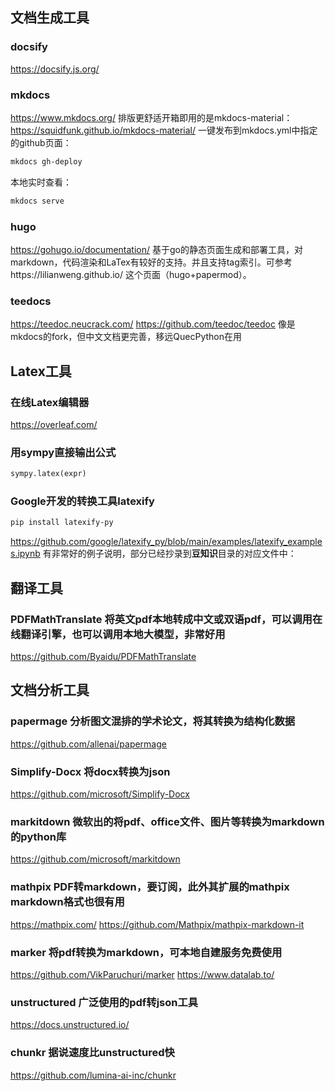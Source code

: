 ## 文档生成工具

### docsify
https://docsify.js.org/

### mkdocs
https://www.mkdocs.org/
排版更舒适开箱即用的是mkdocs-material：
https://squidfunk.github.io/mkdocs-material/
一键发布到mkdocs.yml中指定的github页面：
```sh
mkdocs gh-deploy
```
本地实时查看：
```sh
mkdocs serve
```

### hugo
https://gohugo.io/documentation/
基于go的静态页面生成和部署工具，对markdown，代码渲染和LaTex有较好的支持。并且支持tag索引。可参考https://lilianweng.github.io/ 这个页面（hugo+papermod）。

### teedocs
https://teedoc.neucrack.com/
https://github.com/teedoc/teedoc
像是mkdocs的fork，但中文文档更完善，移远QuecPython在用

## Latex工具
### 在线Latex编辑器
https://overleaf.com/
### 用sympy直接输出公式
```python
sympy.latex(expr)
```
### Google开发的转换工具latexify
```sh
pip install latexify-py
```
https://github.com/google/latexify_py/blob/main/examples/latexify_examples.ipynb 有非常好的例子说明，部分已经抄录到**豆知识**目录的对应文件中：

## 翻译工具

### PDFMathTranslate 将英文pdf本地转成中文或双语pdf，可以调用在线翻译引擎，也可以调用本地大模型，非常好用
https://github.com/Byaidu/PDFMathTranslate

## 文档分析工具

### papermage 分析图文混排的学术论文，将其转换为结构化数据
https://github.com/allenai/papermage

### Simplify-Docx 将docx转换为json
https://github.com/microsoft/Simplify-Docx

### markitdown 微软出的将pdf、office文件、图片等转换为markdown的python库
https://github.com/microsoft/markitdown

### mathpix PDF转markdown，要订阅，此外其扩展的mathpix markdown格式也很有用
https://mathpix.com/
https://github.com/Mathpix/mathpix-markdown-it

### marker 将pdf转换为markdown，可本地自建服务免费使用
https://github.com/VikParuchuri/marker
https://www.datalab.to/

### unstructured 广泛使用的pdf转json工具
https://docs.unstructured.io/

### chunkr 据说速度比unstructured快
https://github.com/lumina-ai-inc/chunkr